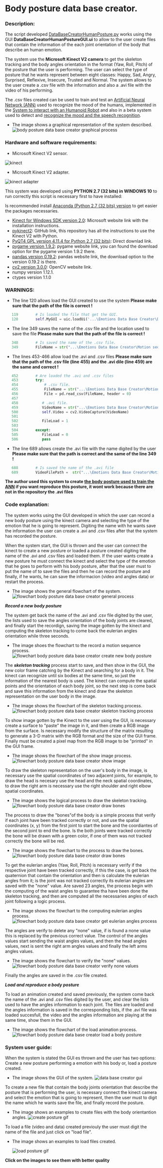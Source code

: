 # Body posture data base creator.

### Description:

The script developed [DataBaseCreatorHumanPosture.py](https://github.com/Ing-Mk-FranJa07/SYSTEM-OF-HUMAN-HUMANID-INTERACTION-THROUGH-THE-RECOGNITION-AND-LEARNING-OF-BODY-LANGUAGE/blob/master/Emotions%20Data%20Base%20Creator/DataBaseCreatorHumanPosture.py) works using the GUI **DataBaseCreatorHumanPostureGUI.ui** to allow to the user create files that contain the information of the each joint orientation of the body that describe an human emotion. 

The system use the **Microsoft Kinect V2 camera** to get the skeleton tracking and the body angles orientation in the format (Yaw, Roll, Pitch) of the posture that the user is performing. The user can select the type of posture that he wants represent between eight classes: Happy, Sad, Angry, Surprised, Reflexive, Insecure, Trusted and Normal. The system allows to the user create a .csv file with the information and also a .avi file with the video of his performing. 

The .csv files created can be used to train and test an [Artificial Neural Network (ANN)](https://github.com/Ing-Mk-FranJa07/SYSTEM-OF-HUMAN-HUMANID-INTERACTION-THROUGH-THE-RECOGNITION-AND-LEARNING-OF-BODY-LANGUAGE/tree/master/Nueral%20Networks/Classify%20emotions) used to recognize the mood of the humans, implemented in the [System to interact with an Humanoid Robot](https://github.com/Ing-Mk-FranJa07/SYSTEM-OF-HUMAN-HUMANID-INTERACTION-THROUGH-THE-RECOGNITION-AND-LEARNING-OF-BODY-LANGUAGE/tree/master/Complet%20Project) and also in a beta system used to detect and [recognize the mood and the speech recognition](
https://github.com/Ing-Mk-FranJa07/SYSTEM-OF-HUMAN-HUMANID-INTERACTION-THROUGH-THE-RECOGNITION-AND-LEARNING-OF-BODY-LANGUAGE/tree/master/Emotions%20Recognition).

* The image shows a graphical representation of the system described.
![body posture data base creator graphical process](https://user-images.githubusercontent.com/31509775/33278447-905b35a4-d369-11e7-96a5-0b8f3098a2bc.PNG)

### Hardware and software requirements:

* Microsoft Kinect V2 sensor.

![kinect](https://user-images.githubusercontent.com/31509775/32930198-222ed504-cb2b-11e7-8455-ba7d30df2631.jpg)

* Microsoft Kinect V2 adapter. 

![kinect adapter](https://user-images.githubusercontent.com/31509775/32930206-2a22a600-cb2b-11e7-86f9-96ecb8669ddc.jpg)

This system was developed using **PYTHON 2.7 (32 bits) in WINDOWS 10** to run correctly this script is necessary first to have installed:

Is recommended install [Anaconda (Python 2.7 (32 bits) version](https://www.anaconda.com/download/#windows) to get easier the packages necessaries. 

* [Kinect for Windows SDK version 2.0](https://www.microsoft.com/en-us/download/details.aspx?id=44561): Microsoft website link with the installation instructions.
* [pykinect2](https://github.com/Kinect/PyKinect2): GitHub link, this repository has all the instructions to use the Kinect V2 with Python.
* [PyQT4 GPL version 4.11.4 for Python 2.7 (32 bits)](https://sourceforge.net/projects/pyqt/files/PyQt4/PyQt-4.11.4/PyQt4-4.11.4-gpl-Py2.7-Qt4.8.7-x32.exe/download): Direct downlad link.
* [pygame version 1.9.2](http://www.pygame.org/news): pygame website link, you can found the download option for the pygame version 1.9.2 there.
* [pandas version 0.19.2](https://pandas.pydata.org/): pandas website link, the download option to the version 0.19.2 is there.
* [cv2 version 3.0.0](https://docs.opencv.org/3.3.1/d5/de5/tutorial_py_setup_in_windows.html): OpenCV website link.
* numpy version 1.12.1.
* ctypes version 1.1.0

### WARNINGS:

* The line 120 allows load the GUI created to use the system **Please make sure that the path of the file is correct !**

```python
   119        # Is loaded the file that get the GUI.   
   120        self.MyGUI = uic.loadUi('...\Emotions Data Base Creator\DataBaseCreatorHumanPostureGUI.ui', self)
```

* The line 349 saves the name of the .csv file and the location used to save the file **Please make sure that the path of the file is correct !**

```python
   348        # Is saved the name of the .csv file.
   349        FileName = str("...\Emotions Data Base Creator\Motion sequences\ " + str(self.Text_Save.text()) + ".csv")
```

* The lines 453-466 allow load the .avi and .csv files **Please make sure that the path of the .csv file (line 455) and the .avi dile (line 459) are the same and correct !**

```python
   452        # Are loaded the .avi and .csv files
   453        try: 
   454            # .csv file.
   455            FileName = str("...\Emotions Data Base Creator\Motion sequences\ " + str(self.Text_Load.text()) + ".csv")
   456            File = pd.read_csv(FileName, header = 0)
   457
   458           # .avi file.
   459           VideoName = str("...\Emotions Data Base Creator\Motion sequences\ " + str(self.Text_Load.text()) + ".avi")
   500           self.Video = cv2.VideoCapture(VideoName)
   501
   502           FileLoad = 1                                                        # Check the correct load.
   503            
   504        except:
   505           FileLoad = 0                                                        # Check the incorrect load.
   506           pass
```

* The line 689 allows create the .avi file with the name digited by the user **Please make sure that the path is correct and the same of the line 349 !**

```python
   688        # Is saved the name of the .avi file
   689        VideoFilePath =  str("...\Emotions Data Base Creator\Motion sequences\ " + str(self.Text_Save.text()) + ".avi")
```

**The author used this system to create [the body posture used to train the ANN](https://github.com/Ing-Mk-FranJa07/SYSTEM-OF-HUMAN-HUMANID-INTERACTION-THROUGH-THE-RECOGNITION-AND-LEARNING-OF-BODY-LANGUAGE/tree/master/Emotions%20Data%20Base%20Creator/Emotions%20DataBase) if you want reproduce this posture, it wont work because there are not in the repository the .avi files** 

### Code explanation:

The system works using the GUI developed in which the user can record a new body posture using the kinect camera and selecting the type of the emotion that he is going to represent. Digiting the name with he wants save the information the user can create a .avi and .csv files after that the system has recorded the posture. 

When the system start, the GUI is thrown and the user can connect the kinect to create a new posture or loaded a posture created digiting the name of the .avi and .csv files and loaded them. If the user wants create a new posture he must connect the kinect and select the type of the emotion that he goes to perform with his body posture, after that the user must to put the name of to save the files and then he can record the posture and finally, if he wants, he can save the informacion (video and angles data) or restart the process.

* The image shows the general flowchart of the system.
![flowchart body posture data base creator general process](https://user-images.githubusercontent.com/31509775/33280062-dd34a388-d36e-11e7-86f8-dbcce559e451.PNG)

***Record a new body posture***

The system get back the name of the .avi and .csv file digited by the user, the lists used to save the angles orientation of the body joints are cleared, and finally start the recordign, saving the image gotten by the kinect and computing the skeleton tracking to come back the eulerian angles orientation while three seconds.

* The image shoes the flowchart to the record a motion sequence process.
![flowchart body posture data base creator create new body posture](https://user-images.githubusercontent.com/31509775/33280180-3cf784ca-d36f-11e7-93e5-adb35a5ee0ac.PNG)

The ***skeleton tracking*** process start to save, and then show in the GUI, the new color frame catching by the Kinect and searching for a body in it. The kinect can recognize until six bodies at the same time, so just the information of the nearest body is used. The kinect can compute the spatial points and the orientation of each body joint, so the next step is come back and save this information from the kinect and draw the skeleton representation on the user body in the image.

* The image shows the flowchart of the skeleton tracking process.
![flowchart body posture data base creator skeleton tracking process](https://user-images.githubusercontent.com/31509775/33280233-64a25c16-d36f-11e7-9144-18885f7a71aa.PNG)

To show image gotten by the Kinect to the user using the GUI, is necessary create a surface to "paste" the image in it, and then create a RGB image from the surface. Is necessary modify the structure of the matrix resulting to generate a 3-D matrix with the RGB format and the size of the GUI frame. Finally must be created a pixel map from the RGB image to be "printed" in the GUI frame.

* The image shows the flowchart of the show image process.
![flowchart body posture data base creator show image](https://user-images.githubusercontent.com/31509775/33280261-79adb132-d36f-11e7-9ccf-0dc7a0745e8f.PNG)

To draw the skeleton representation on the user's body in the image, is necessary use the spatial coordinates of two adjacent joints, for example, to draw the head is necesary use the head and the neck spatial coordinates, to draw the right arm is necessary use the right shoulder and right elbow spatial coordinates. 

* The image shows the logical process to draw the skeleton tracking.
![flowchart body posture data base creator draw bones](https://user-images.githubusercontent.com/31509775/33280289-952d7334-d36f-11e7-8bf7-09aaeaac2706.PNG)

The process to draw the "bones"of the body is a simple process that verify if each joint have been tracked correctly or not, and use the spatial coordinates (x, y) from the first joint to start the bone and the coordiantes of the second joint to end the bone. Is the both joints were tracked correctly the bone will be drawn with a green color, if one of them was not tracked correctly the bone will be red.

* The image shows the flowchart to the process to draw the bones.
![flowchart body posture data base creator draw bones](https://user-images.githubusercontent.com/31509775/33280371-d369d67e-d36f-11e7-9a81-6d16fd02e2b5.PNG)

To get the eulerian angles (Yaw, Roll, Pitch) is necessary verify if the respective joint have been tracked correctly, if this the case, is get back the quaternion that contain the orientation and then is calculate the eulerian angles from it; is the joint was not tracked correctly its eulerian angles are saved with the "none" value. Are saved 23 angles, the process begin with the computing of the waist angles to guarantee tha have been done the skeleton tracking, and then are computed all the necessaries angles of each joint following a logic process.

* The image shows the flowchart to the computing eulerian angles process.
![flowchart body posture data base creator get eulerian angles process](https://user-images.githubusercontent.com/31509775/33280402-f15a9754-d36f-11e7-9871-1eb5bdc98da0.PNG)

The angles are verify to delete any "none" value, if is found a none value this is replaced by the previous correct value. The control of the angles values start sending the waist angles values, and then the head angles values, next is sent the right arm angles values and finally the left arms angles values.

* The image shows the flowchart to verify the "none" values.
![flowchart body posture data base creator verify none values](https://user-images.githubusercontent.com/31509775/33280942-a906a72a-d371-11e7-8852-9f49a872f34d.PNG)

Finally the angles are saved in the .csv file created.

***Load and reproduce a body posture***

To load an animation created and saved previously, the system come back the name of the .avi and .csv files digited by the user, and clear the lists used to have the angles information to each joint. The files are loaded and the angles information is saved in the corresponding lists, if the .avi file was loaded succesfull, the video and the angles information are playing at the same time, show them in the GUI. 

* The image shows the flowchart of the load animation process.
![flowchart body posture data base creator load a body posture](https://user-images.githubusercontent.com/31509775/33281012-d0351516-d371-11e7-8bc9-3489fb279a96.PNG)

### System user guide:

When the system is stated the GUI es thrown and the user has two options: Create a new posture performing a emotion with his body or, load a posture created. 

* The image shows the GUI of the system.
![data base creator gui](https://user-images.githubusercontent.com/31509775/33323936-ff653c76-d41b-11e7-96d6-a0afca092560.PNG)

To create a new file that contain the body joints orientation that describe the posture that is performing the user, is necessary connect the kinect camera and select the emotion that is going to represent, then the user must to digit the name which he wants save the file, and finally record the posture.

* The image shows an examples to create files with the body orientantion angles.
![create posture gif](https://user-images.githubusercontent.com/31509775/33324698-5c035268-d41e-11e7-83d9-a831d6b114c9.gif)

To load a file (video and data) created previouly the user must digit the name of the file and just click on "load file".

* The image shows an examples to load files created.

   ![load posture gif](https://user-images.githubusercontent.com/31509775/33324699-5c30278e-d41e-11e7-9e4a-d67376db5466.gif)

**Click on the images to see them with better quality**
